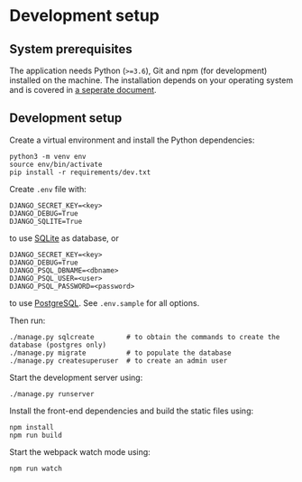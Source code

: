 Development setup
=================

System prerequisites
--------------------

The application needs Python (`>=3.6`), Git and npm (for development) installed on the machine. The installation depends on your operating system and is covered in [a seperate document](docs/prerequisites).


Development setup
-----------------

Create a virtual environment and install the Python dependencies:

```
python3 -m venv env
source env/bin/activate
pip install -r requirements/dev.txt
```

Create `.env` file with:

```
DJANGO_SECRET_KEY=<key>
DJANGO_DEBUG=True
DJANGO_SQLITE=True
```

to use [SQLite](https://www.sqlite.org) as database, or

```
DJANGO_SECRET_KEY=<key>
DJANGO_DEBUG=True
DJANGO_PSQL_DBNAME=<dbname>
DJANGO_PSQL_USER=<user>
DJANGO_PSQL_PASSWORD=<password>
```

to use [PostgreSQL](https://www.postgresql.org/). See `.env.sample` for all options.

Then run:

```
./manage.py sqlcreate        # to obtain the commands to create the database (postgres only)
./manage.py migrate          # to populate the database
./manage.py createsuperuser  # to create an admin user
```

Start the development server using:

```
./manage.py runserver
```

Install the front-end dependencies and build the static files using:

```
npm install
npm run build
```

Start the webpack watch mode using:

```
npm run watch
```
